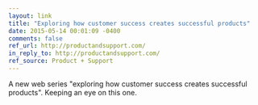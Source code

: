 ```yaml
---
layout: link
title: "Exploring how customer success creates successful products"
date: 2015-05-14 00:01:09 -0400
comments: false
ref_url: http://productandsupport.com/
in_reply_to: http://productandsupport.com/
ref_source: Product + Support
---
```


A new web series "exploring how customer success creates successful products". Keeping an eye on this one.